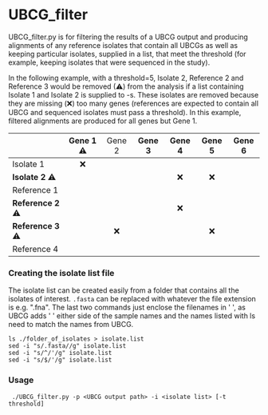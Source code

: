 # UBCG_filter

UBCG_filter.py is for filtering the results of a UBCG output and producing alignments of any reference isolates that contain all UBCGs as well as keeping particular isolates, supplied in a list, that meet the threshold (for example, keeping isolates that were sequenced in the study).

In the following example, with a threshold=5, Isolate 2, Reference 2 and Reference 3 would be removed (&#x26A0;) from the analysis if a list containing Isolate 1 and Isolate 2 is supplied to -s. These isolates are removed because they are missing (&#x274C;) too many genes (references are expected to contain all UBCG and sequenced isolates must pass a threshold). In this example, filtered alignments are produced for all genes but Gene 1.

|   |  Gene 1 &#x26A0;|  <span style="font-weight:normal">Gene 2</span>  |  Gene 3  | Gene 4   |  Gene 5  | Gene 6 |
|:---|:---:|:---:|:---:|:---:|:---:|:---:|
|Isolate 1   | &#x274C; |   |   |   |   |   |
|**Isolate 2**  &#x26A0; |   |   |   |  &#x274C; |  &#x274C; |   |
|Reference 1   |   |   |   |   |   |   |
|**Reference 2**  &#x26A0; |   |   |   |  &#x274C; |   |   |
|**Reference 3**  &#x26A0;|   |  &#x274C; |   |   | &#x274C;   |   |
|Reference 4   |   |   |   |   |   |   |

### Creating the isolate list file
The isolate list can be created easily from a folder that contains all the isolates of interest. `.fasta` can be replaced with whatever the file extension is e.g. ".fna". The last two commands just enclose the filenames in ' ', as UBCG adds ' ' either side of the sample names and the names listed with ls need to match the names from UBCG.

```
ls ./folder_of_isolates > isolate.list
sed -i "s/.fasta//g" isolate.list
sed -i "s/^/'/g" isolate.list
sed -i "s/$/'/g" isolate.list
```

### Usage
` ./UBCG_filter.py -p <UBCG output path> -i <isolate list> [-t threshold]`

